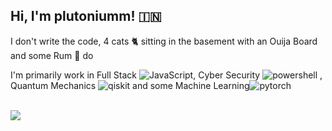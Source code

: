 ## Hi, I'm plutoniumm! 🇮🇳
I don't write the code, 4 cats 🐈‍ sitting in the basement with an Ouija Board and some Rum 🍾 do

I'm primarily work in Full Stack
![JavaScript](https://img.shields.io/badge/JavaScript-F7DF1E?logo=javascript&logoColor=000),
Cyber Security
![powershell](https://img.shields.io/badge/-Kali-557C94?style=flat-square&logo=kalilinux&logoColor=ffffff)
, Quantum Mechanics
![qiskit](https://img.shields.io/badge/-Qiskit-6929C4?style=flat-square&logo=qiskit&logoColor=ffffff)
and some Machine Learning![pytorch](https://img.shields.io/badge/-Pytorch-EE4C2C?style=flat-square&logo=pytorch&logoColor=ffffff)

<br/>
<img align="center" src="https://github-readme-stats.vercel.app/api/top-langs/?username=plutoniumm&theme=dark&hide=Shell,HTML,CSS,SCSS,Dockerfile&langs_count=8&layout=compact" />
